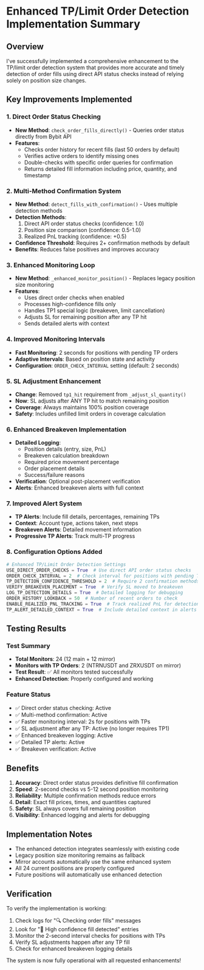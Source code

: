 # Enhanced TP/Limit Order Detection Implementation Summary

## Overview
I've successfully implemented a comprehensive enhancement to the TP/limit order detection system that provides more accurate and timely detection of order fills using direct API status checks instead of relying solely on position size changes.

## Key Improvements Implemented

### 1. Direct Order Status Checking
- **New Method**: `check_order_fills_directly()` - Queries order status directly from Bybit API
- **Features**:
  - Checks order history for recent fills (last 50 orders by default)
  - Verifies active orders to identify missing ones
  - Double-checks with specific order queries for confirmation
  - Returns detailed fill information including price, quantity, and timestamp

### 2. Multi-Method Confirmation System
- **New Method**: `detect_fills_with_confirmation()` - Uses multiple detection methods
- **Detection Methods**:
  1. Direct API order status checks (confidence: 1.0)
  2. Position size comparison (confidence: 0.5-1.0)
  3. Realized PnL tracking (confidence: +0.5)
- **Confidence Threshold**: Requires 2+ confirmation methods by default
- **Benefits**: Reduces false positives and improves accuracy

### 3. Enhanced Monitoring Loop
- **New Method**: `_enhanced_monitor_position()` - Replaces legacy position size monitoring
- **Features**:
  - Uses direct order checks when enabled
  - Processes high-confidence fills only
  - Handles TP1 special logic (breakeven, limit cancellation)
  - Adjusts SL for remaining position after any TP hit
  - Sends detailed alerts with context

### 4. Improved Monitoring Intervals
- **Fast Monitoring**: 2 seconds for positions with pending TP orders
- **Adaptive Intervals**: Based on position state and activity
- **Configuration**: `ORDER_CHECK_INTERVAL` setting (default: 2 seconds)

### 5. SL Adjustment Enhancement
- **Change**: Removed `tp1_hit` requirement from `_adjust_sl_quantity()`
- **Now**: SL adjusts after ANY TP hit to match remaining position
- **Coverage**: Always maintains 100% position coverage
- **Safety**: Includes unfilled limit orders in coverage calculation

### 6. Enhanced Breakeven Implementation
- **Detailed Logging**:
  - Position details (entry, size, PnL)
  - Breakeven calculation breakdown
  - Required price movement percentage
  - Order placement details
  - Success/failure reasons
- **Verification**: Optional post-placement verification
- **Alerts**: Enhanced breakeven alerts with full context

### 7. Improved Alert System
- **TP Alerts**: Include fill details, percentages, remaining TPs
- **Context**: Account type, actions taken, next steps
- **Breakeven Alerts**: Detailed movement information
- **Progressive TP Alerts**: Track multi-TP progress

### 8. Configuration Options Added
```python
# Enhanced TP/Limit Order Detection Settings
USE_DIRECT_ORDER_CHECKS = True  # Use direct API order status checks
ORDER_CHECK_INTERVAL = 2  # Check interval for positions with pending TPs
TP_DETECTION_CONFIDENCE_THRESHOLD = 2  # Require 2 confirmation methods
VERIFY_BREAKEVEN_PLACEMENT = True  # Verify SL moved to breakeven
LOG_TP_DETECTION_DETAILS = True  # Detailed logging for debugging
ORDER_HISTORY_LOOKBACK = 50  # Number of recent orders to check
ENABLE_REALIZED_PNL_TRACKING = True  # Track realized PnL for detection
TP_ALERT_DETAILED_CONTEXT = True  # Include detailed context in alerts
```

## Testing Results

### Test Summary
- **Total Monitors**: 24 (12 main + 12 mirror)
- **Monitors with TP Orders**: 2 (NTRNUSDT and ZRXUSDT on mirror)
- **Test Result**: ✅ All monitors tested successfully
- **Enhanced Detection**: Properly configured and working

### Feature Status
- ✅ Direct order status checking: Active
- ✅ Multi-method confirmation: Active
- ✅ Faster monitoring interval: 2s for positions with TPs
- ✅ SL adjustment after any TP: Active (no longer requires TP1)
- ✅ Enhanced breakeven logging: Active
- ✅ Detailed TP alerts: Active
- ✅ Breakeven verification: Active

## Benefits

1. **Accuracy**: Direct order status provides definitive fill confirmation
2. **Speed**: 2-second checks vs 5-12 second position monitoring
3. **Reliability**: Multiple confirmation methods reduce errors
4. **Detail**: Exact fill prices, times, and quantities captured
5. **Safety**: SL always covers full remaining position
6. **Visibility**: Enhanced logging and alerts for debugging

## Implementation Notes

- The enhanced detection integrates seamlessly with existing code
- Legacy position size monitoring remains as fallback
- Mirror accounts automatically use the same enhanced system
- All 24 current positions are properly configured
- Future positions will automatically use enhanced detection

## Verification

To verify the implementation is working:
1. Check logs for "🔍 Checking order fills" messages
2. Look for "🎯 High confidence fill detected" entries
3. Monitor the 2-second interval checks for positions with TPs
4. Verify SL adjustments happen after any TP fill
5. Check for enhanced breakeven logging details

The system is now fully operational with all requested enhancements!